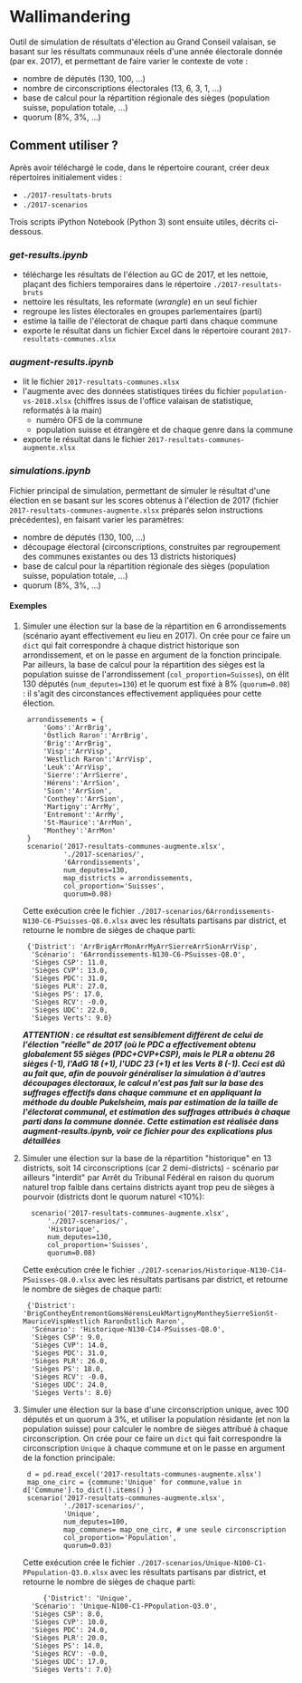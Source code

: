 # Wallimandering

Outil de simulation de résultats d'élection au Grand Conseil valaisan, se basant sur les résultats communaux réels d'une année électorale donnée (par ex. 2017), et permettant de faire varier le contexte de vote :

- nombre de députés (130, 100, ...)
- nombre de circonscriptions électorales (13, 6, 3, 1, ...)
- base de calcul pour la répartition régionale des sièges (population suisse, population totale, ...)
- quorum (8%, 3%, ...)

## Comment utiliser ?

Après avoir téléchargé le code, dans le répertoire courant, créer deux répertoires initialement vides :
- `./2017-resultats-bruts`
- `./2017-scenarios`

Trois scripts iPython Notebook (Python 3) sont ensuite utiles, décrits ci-dessous.

### _get-results.ipynb_ 

- télécharge les résultats de l'élection au GC de 2017, et les nettoie, plaçant des fichiers temporaires dans le répertoire `./2017-resultats-bruts`
- nettoire les résultats, les reformate (*wrangle*) en un seul fichier
- regroupe les listes électorales en groupes parlementaires (parti)
- estime la taille de l'électorat de chaque parti dans chaque commune
- exporte le résultat dans un fichier Excel dans le répertoire courant `2017-resultats-communes.xlsx`

### _augment-results.ipynb_

- lit le fichier `2017-resultats-communes.xlsx`
- l'augmente avec des données statistiques tirées du fichier `population-vs-2018.xlsx` (chiffres issus de l'office valaisan de statistique, reformatés à la main)
    - numéro OFS de la commune
    - population suisse et étrangère et de chaque genre dans la commune
- exporte le résultat dans le fichier `2017-resultats-communes-augmente.xlsx`

### _simulations.ipynb_

Fichier principal de simulation, permettant de simuler le résultat d'une élection en se basant sur les scores obtenus à l'élection de 2017 (fichier `2017-resultats-communes-augmente.xlsx` préparés selon instructions précédentes), en faisant varier les paramètres:

- nombre de députés (130, 100, ...)
- découpage électoral (circonscriptions, construites par regroupement des communes existantes ou des 13 districts historiques)
- base de calcul pour la répartition régionale des sièges (population suisse, population totale, ...)
- quorum (8%, 3%, ...)

#### Exemples

1. Simuler une élection sur la base de la répartition en 6 arrondissements (scénario ayant effectivement eu lieu en 2017). On crée pour ce faire un `dict` qui fait correspondre à chaque district historique son arrondissement, et on le passe en argument de la fonction principale. Par ailleurs, la base de calcul pour la répartition des sièges est la population suisse de l'arrondissement (`col_proportion=Suisses`), on élit 130 députés (`num_deputes=130`) et le quorum est fixé à 8% (`quorum=0.08`) : il s'agit des circonstances effectivement appliquées pour cette élection.

        arrondissements = {
            'Goms':'ArrBrig',
            'Östlich Raron':'ArrBrig',
            'Brig':'ArrBrig', 
            'Visp':'ArrVisp',
            'Westlich Raron':'ArrVisp',
            'Leuk':'ArrVisp',
            'Sierre':'ArrSierre',
            'Hérens':'ArrSion',
            'Sion':'ArrSion',
            'Conthey':'ArrSion',
            'Martigny':'ArrMy',
            'Entremont':'ArrMy',
            'St-Maurice':'ArrMon',
            'Monthey':'ArrMon'
        }
        scenario('2017-resultats-communes-augmente.xlsx',
                 './2017-scenarios/',
                 '6Arrondissements',
                 num_deputes=130,
                 map_districts = arrondissements,
                 col_proportion='Suisses',
                 quorum=0.08)

    Cette exécution crée le fichier `./2017-scenarios/6Arrondissements-N130-C6-PSuisses-Q8.0.xlsx` avec les résultats partisans par district, et retourne le nombre de sièges de chaque parti:

        {'District': 'ArrBrigArrMonArrMyArrSierreArrSionArrVisp',
         'Scénario': '6Arrondissements-N130-C6-PSuisses-Q8.0',
         'Sièges CSP': 11.0,
         'Sièges CVP': 13.0,
         'Sièges PDC': 31.0,
         'Sièges PLR': 27.0,
         'Sièges PS': 17.0,
         'Sièges RCV': -0.0,
         'Sièges UDC': 22.0,
         'Sièges Verts': 9.0}
         
    ***ATTENTION : ce résultat est sensiblement différent de celui de l'élection "réelle" de 2017 (où le PDC a effectivement obtenu globalement 55 sièges (PDC+CVP+CSP), mais le PLR a obtenu 26 sièges (-1), l'AdG 18 (+1), l'UDC 23 (+1) et les Verts 8 (-1). Ceci est dû au fait que, afin de pouvoir généraliser la simulation à d'autres découpages électoraux, le calcul n'est pas fait sur la base des suffrages effectifs dans chaque commune et en appliquant la méthode du double Pukelsheim, mais par estimation de la taille de l'électorat communal, et estimation des suffrages attribués à chaque parti dans la commune donnée. Cette estimation est réalisée dans _augment-results.ipynb_, voir ce fichier pour des explications plus détaillées***
         
2. Simuler une élection sur la base de la répartition "historique" en 13 districts, soit 14 circonscriptions (car 2 demi-districts) - scénario par ailleurs "interdit" par Arrêt du Tribunal Fédéral en raison du quorum naturel trop faible dans certains districts ayant trop peu de sièges à pourvoir (districts dont le quorum naturel <10%):
            
         scenario('2017-resultats-communes-augmente.xlsx',
             './2017-scenarios/',
             'Historique',
             num_deputes=130,
             col_proportion='Suisses',
             quorum=0.08)
             
    Cette exécution crée le fichier `./2017-scenarios/Historique-N130-C14-PSuisses-Q8.0.xlsx` avec les résultats partisans par district, et retourne le nombre de sièges de chaque parti:
    
        {'District': 'BrigContheyEntremontGomsHérensLeukMartignyMontheySierreSionSt-MauriceVispWestlich RaronÖstlich Raron',
         'Scénario': 'Historique-N130-C14-PSuisses-Q8.0',
         'Sièges CSP': 9.0,
         'Sièges CVP': 14.0,
         'Sièges PDC': 31.0,
         'Sièges PLR': 26.0,
         'Sièges PS': 18.0,
         'Sièges RCV': -0.0,
         'Sièges UDC': 24.0,
         'Sièges Verts': 8.0}
         
3. Simuler une élection sur la base d'une circonscription unique, avec 100 députés et un quorum à 3%, et utiliser la population résidante (et non la population suisse) pour calculer le nombre de sièges attribué à chaque circonscription. On crée pour ce faire un `dict` qui fait correspondre la circonscription `Unique` à chaque commune et on le passe en argument de la fonction principale:

        d = pd.read_excel('2017-resultats-communes-augmente.xlsx')
        map_one_circ = {commune:'Unique' for commune,value in d['Commune'].to_dict().items() }
        scenario('2017-resultats-communes-augmente.xlsx',
                 './2017-scenarios/',
                 'Unique',
                 num_deputes=100,
                 map_communes= map_one_circ, # une seule circonscription
                 col_proportion='Population',
                 quorum=0.03)
                 
    Cette exécution crée le fichier `./2017-scenarios/Unique-N100-C1-PPopulation-Q3.0.xlsx` avec les résultats partisans par district, et retourne le nombre de sièges de chaque parti:
    
            {'District': 'Unique',
         'Scénario': 'Unique-N100-C1-PPopulation-Q3.0',
         'Sièges CSP': 8.0,
         'Sièges CVP': 10.0,
         'Sièges PDC': 24.0,
         'Sièges PLR': 20.0,
         'Sièges PS': 14.0,
         'Sièges RCV': -0.0,
         'Sièges UDC': 17.0,
         'Sièges Verts': 7.0}
